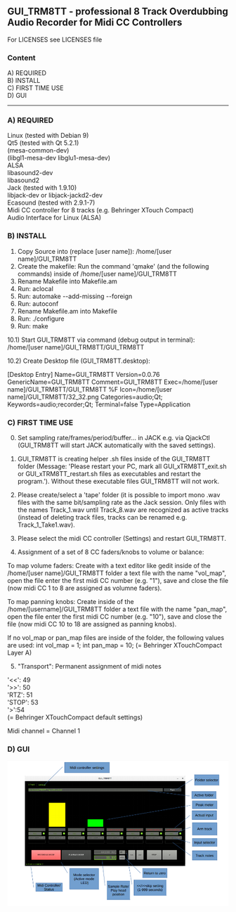 ## GUI_TRM8TT - professional 8 Track Overdubbing Audio Recorder for Midi CC Controllers  

For LICENSES see LICENSES file

### Content

A) REQUIRED  
B) INSTALL  
C) FIRST TIME USE  
D) GUI  

--------------------------


### A) REQUIRED

Linux (tested with Debian 9)  
Qt5 (tested with Qt 5.2.1)  
(mesa-common-dev)  
(libgl1-mesa-dev libglu1-mesa-dev)  
ALSA  
libasound2-dev  
libasound2  
Jack (tested with 1.9.10)  
libjack-dev or libjack-jackd2-dev  
Ecasound (tested with 2.9.1-7)  
Midi CC controller for 8 tracks (e.g. Behringer XTouch Compact)  
Audio Interface for Linux (ALSA)

### B) INSTALL

1) Copy Source into (replace [user name]): /home/[user name]/GUI_TRM8TT
2) Create the makefile: Run the command 'qmake' (and the following commands) inside of /home/[user name]/GUI_TRM8TT
3) Rename Makefile into Makefile.am
4) Run: aclocal 
5) Run: automake --add-missing --foreign
6) Run: autoconf
7) Rename Makefile.am into Makefile
8) Run: ./configure
9) Run: make

10.1) Start GUI_TRM8TT via command (debug output in terminal):
/home/[user name]/GUI_TRM8TT/GUI_TRM8TT

10.2) Create Desktop file (GUI_TRM8TT.desktop):

[Desktop Entry]
Name=GUI_TRM8TT
Version=0.0.76
GenericName=GUI_TRM8TT
Comment=GUI_TRM8TT
Exec=/home/[user name]/GUI_TRM8TT/GUI_TRM8TT %F
Icon=/home/[user name]/GUI_TRM8TT/32_32.png
Categories=audio;Qt;
Keywords=audio;recorder;Qt;
Terminal=false
Type=Application


###  C) FIRST TIME USE

0) Set sampling rate/frames/period/buffer... in JACK e.g. via QjackCtl (GUI_TRM8TT will start JACK automatically with the saved settings).
1) GUI_TRM8TT is creating helper .sh files inside of the GUI_TRM8TT folder (Message: 'Please restart your PC, mark all GUI_xTRM8TT_exit.sh or GUI_xTRM8TT_restart.sh files as executables and restart the program.'). Without these executable files GUI_TRM8TT will not work.
2) Please create/select a 'tape' folder (it is possible to import mono .wav files with the same bit/sampling rate as the Jack session. Only files with the names Track_1.wav until Track_8.wav are recognized as active tracks (instead of deleting track files, tracks can be renamed e.g. Track_1_Take1.wav).
3) Please select the midi CC controller (Settings) and restart GUI_TRM8TT.

4) Assignment of a set of 8 CC faders/knobs to volume or balance:

To map volume faders:
Create with a text editor like gedit inside of the /home/[user name]/GUI_TRM8TT folder a text file with the name "vol_map", open the file
enter the first midi CC number (e.g. "1"), save and close the file (now midi CC 1 to 8 are assigned as volumne faders).

To map panning knobs:
Create inside of the /home/[username]/GUI_TRM8TT folder a text file with the name "pan_map", open the file
enter the first midi CC number (e.g. "10"), save and close the file (now midi CC 10 to 18 are assigned as panning knobs).

If no vol_map or pan_map files are inside of the folder, the following values are used:
int vol_map = 1;
int pan_map = 10;
(= Behringer XTouchCompact Layer A)

5) "Transport": Permanent assignment of midi notes

'<<': 49  
'>>': 50  
'RTZ': 51  
'STOP': 53  
'>':54  
(= Behringer XTouchCompact default settings)

Midi channel = Channel 1



### D) GUI

![alt text](https://github.com/AndreasDanielKlumpp/GUI_TRM8TT/blob/master/GUI_png.png)










